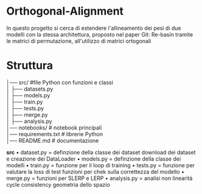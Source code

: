 # Orthogonal-Alignment
In questo progetto si cerca di estendere l'allineamento dei pesi di due modelli con la stessa architettura, proposto nel paper Git: Re-basin tramite le matrici di permutazione, all'utilizzo di matrici ortogonali

# Struttura
│── src/ #file Python con funzioni e classi<br>
│ ├── datasets.py<br>
│ ├── models.py <br>
│ ├── train.py<br>
│ ├── tests.py<br>
│ ├── merge.py<br>
│ ├── analysis.py<br>
│── notebooks/ # notebook principali<br>
│── requirements.txt # librerie Python<br>
│── README.md # documentazione<br>

**src**
  • dataset.py =  definzione della classe dei dataset
                  download dei dataset e creazione dei DataLoader
  • models.py = definzione della classe dei modelli
  • train.py = funzione per il loop di training
  • tests.py = funzione per valutare la loss di test
               funzioni per chek sulla correttezza del modello
  • merge.py = funzioni per SLERP e LERP
  • analysis.py = analisi non linearità
                  cycle consistency
                  geometria dello spazio


